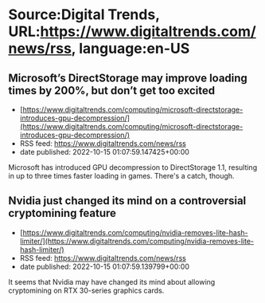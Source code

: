 # Source:Digital Trends, URL:https://www.digitaltrends.com/news/rss, language:en-US

## Microsoft’s DirectStorage may improve loading times by 200%, but don’t get too excited
 - [https://www.digitaltrends.com/computing/microsoft-directstorage-introduces-gpu-decompression/](https://www.digitaltrends.com/computing/microsoft-directstorage-introduces-gpu-decompression/)
 - RSS feed: https://www.digitaltrends.com/news/rss
 - date published: 2022-10-15 01:07:59.147425+00:00

Microsoft has introduced GPU decompression to DirectStorage 1.1, resulting in up to three times faster loading in games. There's a catch, though.

## Nvidia just changed its mind on a controversial cryptomining feature
 - [https://www.digitaltrends.com/computing/nvidia-removes-lite-hash-limiter/](https://www.digitaltrends.com/computing/nvidia-removes-lite-hash-limiter/)
 - RSS feed: https://www.digitaltrends.com/news/rss
 - date published: 2022-10-15 01:07:59.139799+00:00

It seems that Nvidia may have changed its mind about allowing cryptomining on RTX 30-series graphics cards.

